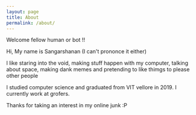 ```yaml
---
layout: page
title: About
permalink: /about/
---
```


Welcome fellow human or bot !!

Hi, My name is Sangarshanan  (I can't prononce it either)

I like staring into the void, making stuff happen with my computer, talking about space, making dank memes and pretending to like thimgs to please other people

I studied computer science and graduated from VIT vellore in 2019. I currently work at grofers.  

Thanks for taking an interest in my online junk :P